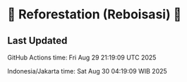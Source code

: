 
# 🌳 Reforestation (Reboisasi) 🌲

## Last Updated

GitHub Actions time: Fri Aug 29 21:19:09 UTC 2025

Indonesia/Jakarta time: Sat Aug 30 04:19:09 WIB 2025
